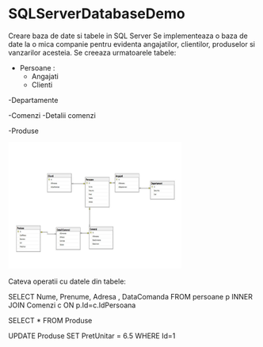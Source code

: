 # SQLServerDatabaseDemo
Creare baza de date si tabele in SQL Server
Se implementeaza o baza de date la o mica companie pentru evidenta angajatilor, clientilor, produselor si vanzarilor acesteia. 
Se creeaza urmatoarele tabele:
- Persoane  :
    - Angajati
    - Clienti
    
-Departamente

-Comenzi
  -Detalii comenzi
  
-Produse

 <img src="https://github.com/valymirauta/SQLServerDatabaseDemo/blob/master/companieER.JPG" width="350" height="256" title="Login">
 
 Cateva operatii cu datele din tabele:
 
 SELECT Nume, Prenume, Adresa , DataComanda FROM persoane p INNER JOIN Comenzi c ON p.Id=c.IdPersoana
 
 SELECT * FROM Produse
 
 UPDATE Produse SET PretUnitar = 6.5 WHERE Id=1
  
